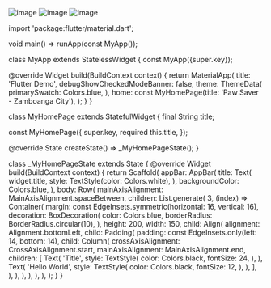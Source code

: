 ![image](https://github.com/Azrul5/activty-8/assets/146355208/a4551588-163a-4c9b-9323-b98d5ce165f9)
![image](https://github.com/Azrul5/activty-8/assets/146355208/825e4063-a41e-41d6-a18a-637c8a557871)
![image](https://github.com/Azrul5/activty-8/assets/146355208/124d5731-6221-4932-ba0f-d27fef249c33)






import 'package:flutter/material.dart';

void main() => runApp(const MyApp());

class MyApp extends StatelessWidget {
  const MyApp({super.key});

  @override
  Widget build(BuildContext context) {
    return MaterialApp(
      title: 'Flutter Demo',
      debugShowCheckedModeBanner: false,
      theme: ThemeData(
        primarySwatch: Colors.blue,
      ),
      home: const MyHomePage(title: 'Paw Saver - Zamboanga City'),
    );
  }
}

class MyHomePage extends StatefulWidget {
  final String title;

  const MyHomePage({
    super.key,
    required this.title,
  });

  @override
  State<MyHomePage> createState() => _MyHomePageState();
}

class _MyHomePageState extends State<MyHomePage> {
  @override
  Widget build(BuildContext context) {
    return Scaffold(
      appBar: AppBar(
        title: Text(
          widget.title,
          style: TextStyle(color: Colors.white),
        ),
        backgroundColor: Colors.blue,
      ),
      body: Row(
        mainAxisAlignment: MainAxisAlignment.spaceBetween,
        children: List.generate(
          3,
          (index) => Container(
            margin: const EdgeInsets.symmetric(horizontal: 16, vertical: 16),
            decoration: BoxDecoration(
              color: Colors.blue,
              borderRadius: BorderRadius.circular(10),
            ),
            height: 200,
            width: 150,
            child: Align(
              alignment: Alignment.bottomLeft,
              child: Padding(
                padding: const EdgeInsets.only(left: 14, bottom: 14),
                child: Column(
                  crossAxisAlignment: CrossAxisAlignment.start,
                  mainAxisAlignment: MainAxisAlignment.end,
                  children: [
                    Text(
                      'Title',
                      style: TextStyle(
                        color: Colors.black,
                        fontSize: 24,
                      ),
                    ),
                    Text(
                      'Hello World',
                      style: TextStyle(
                        color: Colors.black,
                        fontSize: 12,
                      ),
                    ),
                  ],
                ),
              ),
            ),
          ),
        ),
      ),
    );
  }
}
